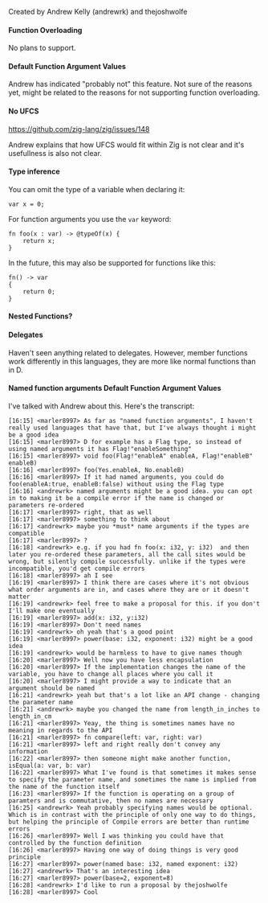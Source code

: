 
Created by Andrew Kelly (andrewrk) and thejoshwolfe

#### Function Overloading

No plans to support.

#### Default Function Argument Values

Andrew has indicated "probably not" this feature.  Not sure of the reasons yet, might be related to the reasons for not supporting function overloading.

#### No UFCS

https://github.com/zig-lang/zig/issues/148

Andrew explains that how UFCS would fit within Zig is not clear and it's usefullness is also not clear.

#### Type inference

You can omit the type of a variable when declaring it:
```
var x = 0;
```
For function arguments you use the `var` keyword:
```
fn foo(x : var) -> @typeOf(x) {
    return x;
}
```
In the future, this may also be supported for functions like this:
```
fn() -> var
{
    return 0;
}
```

#### Nested Functions?

#### Delegates

Haven't seen anything related to delegates.  However, member functions work differently in this languages, they are more like normal functions than in D.

#### Named function arguments Default Function Argument Values

I've talked with Andrew about this.  Here's the transcript:
```
[16:15] <marler8997> As far as "named function arguments", I haven't really used languages that have that, but I've always thought i might be a good idea
[16:15] <marler8997> D for example has a Flag type, so instead of using named arguments it has Flag!"enableSomething"
[16:15] <marler8997> void foo(Flag!"enableA" enableA, Flag!"enableB" enableB)
[16:16] <marler8997> foo(Yes.enableA, No.enableB)
[16:16] <marler8997> If it had named arguments, you could do foo(enableA:true, enableB:false) without using the Flag type
[16:16] <andrewrk> named arguments might be a good idea. you can opt in to making it be a compile error if the name is changed or parameters re-ordered
[16:17] <marler8997> right, that as well
[16:17] <marler8997> something to think about
[16:17] <andrewrk> maybe you *must* name arguments if the types are compatible
[16:17] <marler8997> ?
[16:18] <andrewrk> e.g. if you had fn foo(x: i32, y: i32)  and then later you re-ordered these parameters, all the call sites would be wrong, but silently compile successfully. unlike if the types were incompatible, you'd get compile errors
[16:18] <marler8997> ah I see
[16:19] <marler8997> I think there are cases where it's not obvious what order arguments are in, and cases where they are or it doesn't matter
[16:19] <andrewrk> feel free to make a proposal for this. if you don't I'll make one eventually
[16:19] <marler8997> add(x: i32, y:i32)
[16:19] <marler8997> Don't need names
[16:19] <andrewrk> oh yeah that's a good point
[16:19] <marler8997> power(base: i32, exponent: i32) might be a good idea
[16:19] <andrewrk> would be harmless to have to give names though
[16:20] <marler8997> Well now you have less encapsulation
[16:20] <marler8997> If the implementation changes the name of the variable, you have to change all places where you call it
[16:20] <marler8997> I might provide a way to indicate that an argument should be named
[16:21] <andrewrk> yeah but that's a lot like an API change - changing the parameter name
[16:21] <andrewrk> maybe you changed the name from length_in_inches to length_in_cm
[16:21] <marler8997> Yeay, the thing is sometimes names have no meaning in regards to the API
[16:21] <marler8997> fn compare(left: var, right: var)
[16:21] <marler8997> left and right really don't convey any information
[16:22] <marler8997> then someone might make another function, isEqual(a: var, b: var)
[16:22] <marler8997> What I've found is that sometimes it makes sense to specify the parameter name, and sometimes the name is implied from the name of the function itself
[16:23] <marler8997> If the function is operating on a group of paramters and is commutative, then no names are necessary
[16:25] <andrewrk> Yeah probably specifying names would be optional. Which is in contrast with the principle of only one way to do things, but helping the principle of Compile errors are better than runtime errors
[16:26] <marler8997> Well I was thinking you could have that controlled by the function definition
[16:26] <marler8997> Having one way of doing things is very good principle
[16:27] <marler8997> power(named base: i32, named exponent: i32)
[16:27] <andrewrk> That's an interesting idea
[16:27] <marler8997> power(base=2, exponent=8)
[16:28] <andrewrk> I'd like to run a proposal by thejoshwolfe
[16:28] <marler8997> Cool
```

